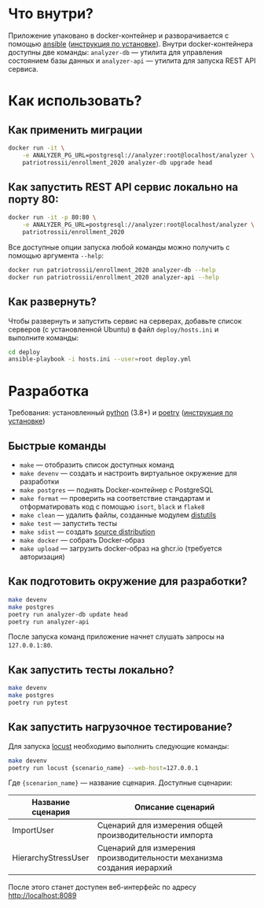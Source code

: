 # Что внутри?

Приложение упаковано в docker-контейнер и разворачивается с помощью [ansible](https://www.ansible.com/) ([инструкция по установке](https://www.ansible.com/)).
Внутри docker-контейнера доступны две команды: `analyzer-db` — утилита для управления состоянием базы данных и `analyzer-api` — утилита для запуска REST API сервиса.

# Как использовать?

## Как применить миграции

```bash
docker run -it \
    -e ANALYZER_PG_URL=postgresql://analyzer:root@localhost/analyzer \
    patriotrossii/enrollment_2020 analyzer-db upgrade head
```

## Как запустить REST API сервис локально на порту 80:

```bash
docker run -it -p 80:80 \
    -e ANALYZER_PG_URL=postgresql://analyzer:root@localhost/analyzer \
    patriotrossii/enrollment_2020
```

Все доступные опции запуска любой команды можно получить с помощью аргумента `--help`:

```bash
docker run patriotrossii/enrollment_2020 analyzer-db --help
docker run patriotrossii/enrollment_2020 analyzer-api --help
```

## Как развернуть?

Чтобы развернуть и запустить сервис на серверах, добавьте список серверов (с установленной Ubuntu) в файл `deploy/hosts.ini` и выполните команды:

``` bash
cd deploy
ansible-playbook -i hosts.ini --user=root deploy.yml
```

# Разработка

Требования: установленный [python](https://python.org) (3.8+) и [poetry](https://python-poetry.org/) ([инструкция по установке](https://python-poetry.org/docs/))

## Быстрые команды

-   `make` — отобразить список доступных команд
-   `make devenv` — создать и настроить виртуальное окружение для разработки
-   `make postgres` — поднять Docker-контейнер с PostgreSQL
-   `make format` — проверить на соответствие стандартам и отформатировать код с помощью `isort`, `black` и `flake8`
-   `make clean` — удалить файлы, созданные модулем [distutils](https://docs.python.org/3/library/distutils.html)
-   `make test` — запустить тесты
-   `make sdist` — создать [source distribution](https://packaging.python.org/glossary/)
-   `make docker` — собрать Docker-образ
-   `make upload` — загрузить docker-образ на ghcr.io (требуется авторизация)

## Как подготовить окружение для разработки?

``` bash
make devenv
make postgres
poetry run analyzer-db update head
poetry run analyzer-api
```

После запуска команд приложение начнет слушать запросы на `127.0.0.1:80`.

## Как запустить тесты локально?

```bash
make devenv
make postgres
poetry run pytest
```

## Как запустить нагрузочное тестирование?

Для запуска [locust](https://locust.io) необходимо выполнить следующие команды:

```bash
make devenv
poetry run locust {scenario_name} --web-host=127.0.0.1
```

Где `{scenarion_name}` — название сценария. Доступные сценарии:

| Название сценария | Описание сценарий |
| ------- | --- |
| ImportUser | Сценарий для измерения общей производительности импорта |
| HierarchyStressUser | Сценарий для измерения производительности механизма создания иерархий |

После этого станет доступен веб-интерфейс по адресу <http://localhost:8089>